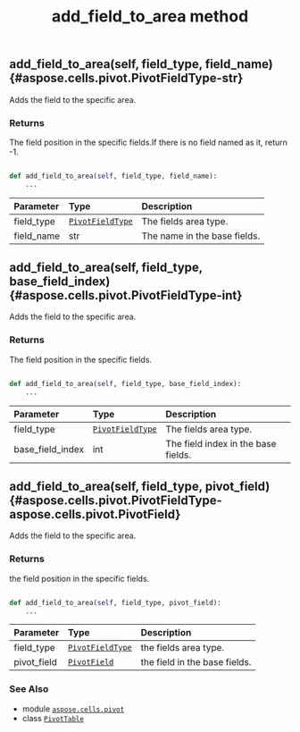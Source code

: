 ﻿---
title: add_field_to_area method
second_title: Aspose.Cells for Python via .NET API References
description: 
type: docs
weight: 30
url: /aspose.cells.pivot/pivottable/add_field_to_area/
is_root: false
---

## add_field_to_area(self, field_type, field_name) {#aspose.cells.pivot.PivotFieldType-str}

Adds the field to the specific area.


### Returns 


The field position in the specific fields.If there is no field named as it, return -1.


```python

def add_field_to_area(self, field_type, field_name):
    ...
```


| Parameter | Type | Description |
| :- | :- | :- |
| field_type | [`PivotFieldType`](/cells/python-net/aspose.cells.pivot/pivotfieldtype) | The fields area type. |
| field_name | str | The name in the base fields. |


## add_field_to_area(self, field_type, base_field_index) {#aspose.cells.pivot.PivotFieldType-int}

Adds the field to the specific area.


### Returns 


The field position in the specific fields.


```python

def add_field_to_area(self, field_type, base_field_index):
    ...
```


| Parameter | Type | Description |
| :- | :- | :- |
| field_type | [`PivotFieldType`](/cells/python-net/aspose.cells.pivot/pivotfieldtype) | The fields area type. |
| base_field_index | int | The field index in the base fields. |


## add_field_to_area(self, field_type, pivot_field) {#aspose.cells.pivot.PivotFieldType-aspose.cells.pivot.PivotField}

Adds the field to the specific area.


### Returns 


the field position in the specific fields.


```python

def add_field_to_area(self, field_type, pivot_field):
    ...
```


| Parameter | Type | Description |
| :- | :- | :- |
| field_type | [`PivotFieldType`](/cells/python-net/aspose.cells.pivot/pivotfieldtype) | the fields area type. |
| pivot_field | [`PivotField`](/cells/python-net/aspose.cells.pivot/pivotfield) | the field in the base fields. |



### See Also
* module [`aspose.cells.pivot`](../../)
* class [`PivotTable`](/cells/python-net/aspose.cells.pivot/pivottable)
